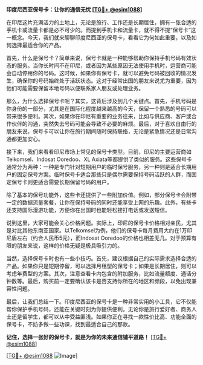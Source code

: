 **印度尼西亚保号卡：让你的通信无忧 [[TG💪+ @esim1088](https://t.me/s/esim1088)]**

在印尼这片充满活力的土地上，无论是旅行、工作还是长期居住，拥有一张合适的手机卡或流量卡都是必不可少的。而提到手机卡和流量卡，就不得不提“保号卡”这一概念。今天，我们就来聊聊印度尼西亚的保号卡，看看它为何如此重要，以及如何选择最适合你的产品。

首先，什么是保号卡？简单来说，保号卡就是一种能够帮助你保持手机号码有效状态的服务。当你长时间不在印尼，或者因为某些原因无法使用手机时，运营商可能会自动停用你的号码。这时候，如果你有保号卡，就可以避免号码被回收的情况发生，确保你的号码始终处于活跃状态。这对于经常出国的朋友来说尤为重要，因为他们可能需要保留本地号码以便联系家人朋友或处理业务。

那么，为什么选择保号卡呢？其实，这背后涉及到几个关键点。首先，手机号码是你身份的一部分，尤其是在国际化程度越来越高的今天，保留一个熟悉的号码可以带来很多便利。其次，如果你在印尼有重要的业务往来，比如与供应商、客户或合作伙伴的沟通，突然失去号码可能会导致不必要的麻烦。最后，对于喜欢自由行的朋友来说，保号卡可以让你在旅行期间随时保持联络，无论是紧急情况还是日常沟通都更加安心。

接下来，我们来看看印尼市场上常见的保号卡类型。目前，印尼的主要运营商如Telkomsel、Indosat Ooredoo、XL Axiata等都提供了类似的服务。这些保号卡通常分为两种：一种是专门针对短期用户的临时保号服务，另一种则是适合长期用户的固定保号方案。临时保号卡适合那些只是偶尔需要保持号码活跃的人群，而固定保号卡则更适合需要长期保留号码的用户。

除了基本的保号功能外，这些卡还提供了一些附加价值。例如，部分保号卡会附带一定的数据流量套餐，让你在保持号码的同时还能享受上网的乐趣。此外，有些卡还支持国际漫游功能，方便你在出国时也能轻松接打电话或发送短信。

说到这里，大家可能会关心价格问题。实际上，印尼的保号卡价格相对亲民，尤其是对比其他东南亚国家。以Telkomsel为例，他们的保号卡每月费用大约在1万印尼盾左右（约合人民币5元），而Indosat Ooredoo的价格也相差无几。对于预算有限的朋友来说，这样的价格无疑是极具吸引力的。

当然，选择保号卡时也有一些小技巧。首先，建议根据自己的实际需求选择合适的产品。如果你只是短期停留，可以选择月租型的保号卡；如果是长期居住，则可以考虑年费型的方案。其次，注意查看卡内包含的附加服务，比如流量额度、通话分钟数等。最后，购买前一定要确认该卡是否支持你所在的地区和频段，以免出现兼容性问题。

最后，让我们总结一下。印度尼西亚的保号卡是一种非常实用的小工具，它不仅能帮你保护手机号码，还能在关键时刻为你提供便利。无论你是旅行爱好者、商务人士还是留学生，都可以从中受益匪浅。如果你正在寻找一款性价比高、功能全面的保号卡，不妨多做一些功课，找到最适合自己的那款。

**记住，选择一张好的保号卡，就是为你的未来通信铺平道路！** [[TG💪+ @esim1088](https://t.me/s/esim1088)]

[[TG💪+ @esim1088](https://t.me/s/esim1088) ![Image](https://i.postimg.cc/4NQfJmqS/Snipaste-2025-05-13-00-14-12.png)]
